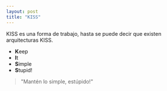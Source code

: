 ```yaml
---
layout: post
title: "KISS"
---
```


KISS es una forma de trabajo, hasta se puede decir que existen arquitecturas<!--more--> KISS.
- **K**eep
- **I**t
- **S**imple
- **S**tupid!

> "Mantén lo simple, estúpido!"
